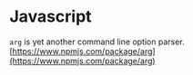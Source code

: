 # Javascript

`arg` is yet another command line option parser.  
[https://www.npmjs.com/package/arg](https://www.npmjs.com/package/arg)

### 



